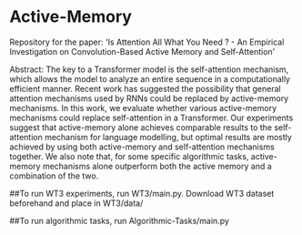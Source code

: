 # Active-Memory
Repository for the paper: 'Is Attention All What You Need ? - An Empirical Investigation on  Convolution-Based Active Memory and Self-Attention'

Abstract:
The key to a Transformer model is the self-attention mechanism, which allows the model to analyze an entire sequence in a computationally efficient manner. Recent work has suggested the possibility that general attention mechanisms used by RNNs could be replaced by active-memory mechanisms. In this work, we evaluate whether various active-memory mechanisms could replace self-attention in a Transformer. Our experiments suggest that active-memory alone achieves comparable results to the self-attention mechanism for language modelling, but optimal results are mostly achieved by using both active-memory and self-attention mechanisms together. We also note that, for some specific algorithmic tasks, active-memory mechanisms alone outperform both the active memory and a combination of the two. 

##To run WT3 experiments, run WT3/main.py. Download WT3 dataset beforehand and place in WT3/data/

##To run algorithmic tasks, run Algorithmic-Tasks/main.py
